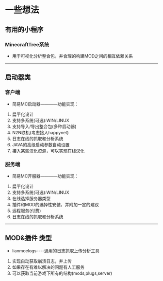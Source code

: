 # 一些想法

## 有用的小程序
### MinecraftTree系统
* 用于可视化分析整合包，并合理的构建MOD之间的相互依赖关系
---

## 启动器类
### 客户端
* 简易MC启动器————功能实现：
1. 扁平化设计
2. 支持多系统(可选):WIN/LINUX 
3. 支持导入/导出整合包(多种启动器)
4. N2N联机(考虑接入happynet)
5. 日志在线的抓取和分析系统
6. JAVA的高级启动参数自动设置
7. 接入某些汉化资源，可以实现在线汉化


### 服务端
* 简易MC开服器————功能实现：
1. 扁平化设计
2. 支持多系统(可选):WIN/LINUX
2. 在线选择服务器类型
3. 插件和MOD的选择性安装，并附加一定的建议
4. 远程服务(付费)
5. 日志在线的抓取和分析系统

---
## MOD&插件 类型
* lianmoelogs----通用的日志抓取上传分析工具
1. 实现自动获取崩溃日志，并上传
2. 如果存在有难以解决的问题有人工服务
3. 可以获取当前游戏下所有的结构(mods,plugs,server)